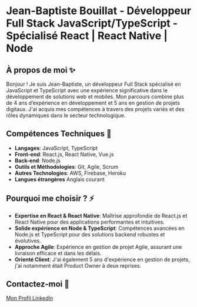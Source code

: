 # Jean-Baptiste Bouillat - Développeur Full Stack JavaScript/TypeScript - Spécialisé React | React Native | Node

## À propos de moi ✨
Bonjour ! Je suis Jean-Baptiste, un développeur Full Stack spécialisé en JavaScript et TypeScript avec une expérience significative dans le développement de solutions web et mobiles. Mon parcours combine plus de 4 ans d’expérience en développement et 5 ans en gestion de projets digitaux. J'ai acquis mes compétences à travers des projets variés et des rôles dynamiques dans le secteur technologique.

## Compétences Techniques 🌱
- **Langages**: JavaScript, TypeScript
- **Front-end**: React.js, React Native, Vue.js
- **Back-end**: Node.js
- **Outils et Méthodologies**: Git, Agile, Scrum
- **Autres Technologies**: AWS, Firebase, Heroku
- **Langues étrangères** Anglais courant

## Pourquoi me choisir ? ⚡
- **Expertise en React & React Native**: Maîtrise approfondie de React.js et React Native pour des applications performantes et intuitives.
- **Solide expérience en Node & TypeScript**: Compétences avancées en Node.js et TypeScript pour des solutions backend robustes et évolutives.
- **Approche Agile**: Expérience en gestion de projet Agile, assurant une livraison efficace et dans les délais.
- **Orienté Client**: J'ai également 5 ans d'expérience en gestion de projets, j'ai notamment était Product Owner à deux reprises.

## Contactez-moi 💬
[Mon Profil LinkedIn](https://www.linkedin.com/in/jean-baptiste-bouillat/)
